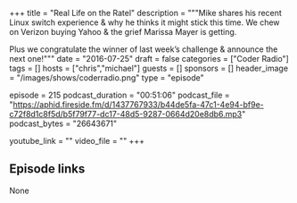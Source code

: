 +++
title = "Real Life on the Ratel"
description = """Mike shares his recent Linux switch experience & why he thinks it might stick this time. We chew on Verizon buying Yahoo & the grief Marissa Mayer is getting.

Plus we congratulate the winner of last week’s challenge & announce the next one!"""
date = "2016-07-25"
draft = false
categories = ["Coder Radio"]
tags = []
hosts = ["chris","michael"]
guests = []
sponsors = []
header_image = "/images/shows/coderradio.png"
type = "episode"

episode = 215
podcast_duration = "00:51:06"
podcast_file = "https://aphid.fireside.fm/d/1437767933/b44de5fa-47c1-4e94-bf9e-c72f8d1c8f5d/b5f79f77-dc17-48d5-9287-0664d20e8db6.mp3"
podcast_bytes = "26643671"

youtube_link = ""
video_file = ""
+++

## Episode links

None

